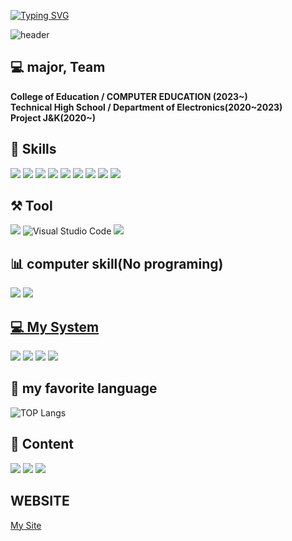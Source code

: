 [![Typing SVG](https://readme-typing-svg.demolab.com?font=Fira+Code&pause=1000&width=435&lines=WElCOME+MY+GITHUB)](https://git.io/typing-svg)

![header](https://capsule-render.vercel.app/api?type=Cylinder&text=JUWONBAIK)



## 💻 major, Team
**College of Education / COMPUTER EDUCATION (2023~)**<br>
**Technical High School / Department of Electronics(2020~2023)**<br>
**Project J&K(2020~)**

## 🚀 Skills
<img src="https://img.shields.io/badge/C-00599C?style=for-the-badge&logo=c&logoColor=white"> <img src="https://img.shields.io/badge/Python-14354C?style=for-the-badge&logo=python&logoColor=white"> <img src="https://img.shields.io/badge/Java-ED8B00?style=for-the-badge&logo=openjdk&logoColor=white"> <img src="https://img.shields.io/badge/Node.js-43853D?style=for-the-badge&logo=node.js&logoColor=white"> <img src="https://img.shields.io/badge/Bootstrap-563D7C?style=for-the-badge&logo=bootstrap&logoColor=white"> <img src="https://img.shields.io/badge/MongoDB-4EA94B?style=for-the-badge&logo=mongodb&logoColor=white"> <img src="https://img.shields.io/badge/HTML5-E34F26?style=for-the-badge&logo=html5&logoColor=white"> <img src="https://img.shields.io/badge/javascript-F7DF1E?style=for-the-badge&logo=javascript&logoColor=white"> <img src="https://img.shields.io/badge/docker-%230db7ed.svg?style=for-the-badge&logo=docker&logoColor=white">
	
## ⚒ Tool
<img src="https://img.shields.io/badge/visualstudio-5C2D91?style=for-the-badge&logo=visualstudio&logoColor=white"> ![Visual Studio Code](https://img.shields.io/badge/Visual%20Studio%20Code-007ACC.svg?&style=for-the-badge&logo=Visual%20Studio%20Code&logoColor=white) <img src="https://img.shields.io/badge/intellijidea-000000?style=for-the-badge&logo=intellijidea&logoColor=white"> 
</a>
	
## 📊 computer skill(No programing)
<img src="https://img.shields.io/badge/adobephotoshop-31A8FF?style=for-the-badge&logo=adobephotoshop&logoColor=white"> <img src="https://img.shields.io/badge/microsoftpowerpoint-B7472A?style=for-the-badge&logo=microsoftpowerpoint&logoColor=white"> 
</a>

## [💻 My System](https://github.com/BAIKJUWON/BAIKJUWON/blob/main/Sys.md)
<a href="https://img.shields.io/badge/AMD-Ryzen_9_7950X-ED1C24?style=for-the-badge&logo=amd&logoColor=white"><img src="https://img.shields.io/badge/AMD-Ryzen_9_7950X-ED1C24?style=for-the-badge&logo=amd&logoColor=white"/></a>
<a href="https://img.shields.io/badge/NVIDIA-RTX3080-76B900?style=for-the-badge&logo=nvidia&logoColor=white"><img src="https://img.shields.io/badge/NVIDIA-RTX3080-76B900?style=for-the-badge&logo=nvidia&logoColor=white"/></a>
<a href="https://img.shields.io/badge/Apple-MacBook_Pro_2020-999999?style=for-the-badge&logo=apple&logoColor=white"><img src="https://img.shields.io/badge/Apple-MacBook_Pro_2020-999999?style=for-the-badge&logo=apple&logoColor=white"/></a> <img src="https://img.shields.io/badge/Windows-ASUS_Zenbook-0078D6?style=for-the-badge&logo=windows&logoColor=white">


## 📙 my favorite language
![TOP Langs](https://github-readme-stats.vercel.app/api/top-langs/?username=BAIKJUWON)
</a>

## 📧 Content
<a href="https://www.instagram.com/bjww_sss109883"><img src="https://img.shields.io/badge/Instagram-E4405F?style=for-the-badge&logo=instagram&logoColor=white"/></a> <a href="mailto:bjw04ys@gmail.com"><img src="https://img.shields.io/badge/Gmail-D14836?style=for-the-badge&logo=gmail&logoColor=white"/></a> <a href="https://discord.gg/sfjT3w7wgx"><img src="https://img.shields.io/badge/Discord-7289DA?style=for-the-badge&logo=discord&logoColor=white"/></a>

## WEBSITE
<a href="http://baikjuwon.com/">My Site</a>















